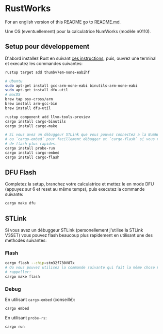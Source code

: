 # RustWorks

For an english version of this README go to [README.md](README.md).

Une OS (eventuellement) pour la calculatrice NumWorks (modèle n0110).

## Setup pour développement

D'abord installez Rust en suivant [ces instructions](https://www.rust-lang.org/tools/install),
puis, ouvrez une terminal et executez les commandes suivantes:

```zsh
rustup target add thumbv7em-none-eabihf

# Ubuntu
sudo apt-get install gcc-arm-none-eabi binutils-arm-none-eabi 
sudo apt-get install dfu-util
# macOS
brew tap osx-cross/arm
brew install arm-gcc-bin
brew install dfu-util

rustup component add llvm-tools-preview
cargo install cargo-binutils
cargo install cargo-make

# Si vous avez un débuggeur STLink que vous pouvez connectez a la NumWorks installez `probe-run`
# ou `cargo-embed` pour facillement débugger et `cargo-flash` si vous voulez seulement des vitesses
# de flash plus rapides.
cargo install probe-run
cargo install cargo-embed
cargo install cargo-flash
```

## DFU Flash

Completez la setup, branchez votre calculatrice et mettez le en mode DFU (appuyez sur 6 et reset au
même temps), puis executez la commande suivante:
```zsh
cargo make dfu
```

## STLink

Si vous avez un débuggeur STLink (personellement j'utilise la STLink V3SET) vous pouvez flash
beaucoup plus rapidement en utilisant une des methodes suivantes:

### Flash
```zsh
cargo flash --chip=stm32f730V8Tx
# Ou vous pouvez utilisez la commande suivante qui fait la même chose mais peut être plus facile a
# rappeller:
cargo make flash
```

### Debug

En utilisant `cargo-embed` (conseillé):
```zsh
cargo embed
```

En utilisant `probe-rs`:
```zsh
cargo run
```

